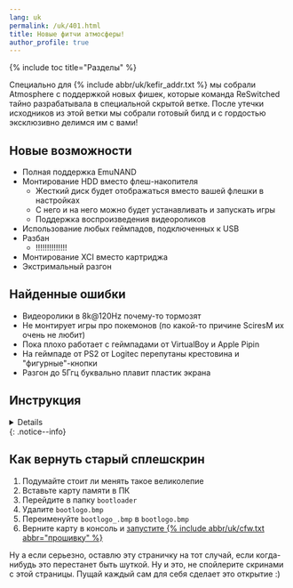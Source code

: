 ```yaml
---
lang: uk
permalink: /uk/401.html
title: Новые фитчи атмосферы!
author_profile: true
---
```

{% include toc title="Разделы" %}

Специально для {% include abbr/uk/kefir_addr.txt %} мы собрали Atmosphere с поддержкой новых фишек, которые команда ReSwitched тайно разрабатывала в специальной скрытой ветке. После утечки исходников из этой ветки мы собрали готовый билд и с гордостью эксклюзивно делимся им с вами! 

## Новые возможности

* Полная поддержка EmuNAND 
* Монтирование HDD вместо флеш-накопителя
	* Жесткий диск будет отображаться вместо вашей флешки в настройках 
	* С него и на него можно будет устанавливать и запускать игры
	* Поддержка воспроизведения видеороликов
* Использование любых геймпадов, подключенных к USB 
* Разбан
	* !!!!!!!!!!!!!!
* Монтирование XCI вместо картриджа 
* Экстримальный разгон


## Найденные ошибки 

* Видеоролики в 8k@120Hz почему-то тормозят
* Не монтирует игры про покемонов (по какой-то причине SciresM их очень не любит)
* Пока плохо работает с геймпадами от VirtualBoy и Apple Pipin
* На геймпаде от PS2 от Logiteс перепутаны крестовина и "фигурные"-кнопки 
* Разгон до 5Ггц буквально плавит пластик экрана 

## Инструкция

<details>
<iframe src="//vk.com/video_ext.php?oid=-155454559&id=456239017&hash=3cf09aae29e2d069&hd=2" width="853" height="480" frameborder="0" allowfullscreen></iframe>
</details>
{: .notice--info}

## Как вернуть старый сплешскрин 

1. Подумайте стоит ли менять такое великолепие
1. Вставьте карту памяти в ПК 
1. Перейдите в папку `bootloader`
1. Удалите `bootlogo.bmp`
1. Переименуйте `bootlogo_.bmp` в `bootlogo.bmp`
1. Верните карту в консоль и [запустите {% include abbr/uk/cfw.txt abbr="прошивку" %}](/uk/cfw)

Ну а если серьезно, оставлю эту страничку на тот случай, если когда-нибудь это перестанет быть шуткой. Ну и это, не спойлерите скринами с этой страницы. Пущай каждый сам для себя сделает это открытие :)